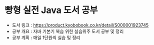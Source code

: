 # 빵형 실전 Java 도서 공부
- 도서 링크 : https://product.kyobobook.co.kr/detail/S000001923745
- 공부 개요 : 자바 기본기 복습 위한 실습위주 도서 공부 및 정리
- 공부 계획 : 매일 1단원씩 실습 및 정리
